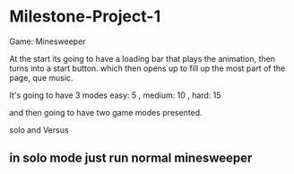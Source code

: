 # Milestone-Project-1
Game: Minesweeper

At the start its going to have a loading bar that plays the animation, then turns into a start button. which then opens up to fill up the most part of the page, que music.

It's going to have 3 modes
easy: 5 , medium: 10 , hard: 15 

and then going to have two game modes presented.

solo and Versus

in solo mode just run normal minesweeper
-----------------------------------------------------------------